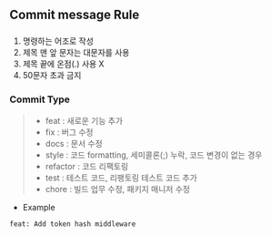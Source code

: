 ## Commit message Rule

### 
1. 명령하는 어조로 작성
2. 제목 맨 앞 문자는 대문자를 사용
3. 제목 끝에 온점(.) 사용 X
4. 50문자 초과 금지

### Commit Type
> - feat : 새로운 기능 추가
> - fix : 버그 수정
> - docs : 문서 수정
> - style : 코드 formatting, 세미콜론(;) 누락, 코드 변경이 없는 경우
> - refactor : 코드 리팩토링
> - test : 테스트 코드, 리팽토링 테스트 코드 추가
> - chore : 빌드 업무 수정, 패키지 매니저 수정

- Example
```
feat: Add token hash middleware
```